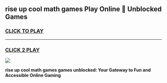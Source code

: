 
## rise up cool math games Play Online 👋 Unblocked Games
<h3>
<a href="https://news.freeplayer.one?title=rise_up_cool_math_games&ref=17CMG">CLICK TO PLAY</a></h3>
<hr>

<h3>
<a href="https://news.freeplayer.one?title=rise_up_cool_math_games&ref=17CMG">CLICK 2 PLAY</a>
  
</h3>

<a href="https://news.freeplayer.one?title=rise_up_cool_math_games&ref=17CMG/"><img src="https://clearcache.store/games.png"></a>


**rise up cool math games games unblocked: Your Gateway to Fun and Accessible Online Gaming**
